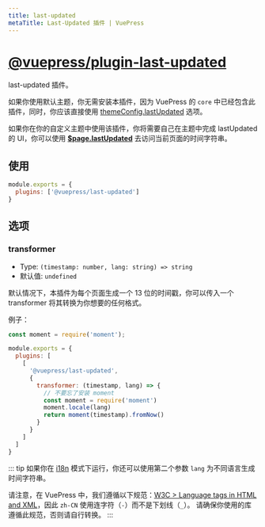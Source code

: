```yaml
---
title: last-updated
metaTitle: Last-Updated 插件 | VuePress
---
```


# [@vuepress/plugin-last-updated](https://github.com/vuejs/vuepress/tree/master/packages/@vuepress/plugin-last-updated)

last-updated 插件。

如果你使用默认主题，你无需安装本插件，因为 VuePress 的 `core` 中已经包含此插件，同时，你应该直接使用 [themeConfig.lastUpdated](../../theme/default-theme-config.md#最后更新时间) 选项。

如果你在你的自定义主题中使用该插件，你将需要自己在主题中完成 lastUpdated 的 UI，你可以使用 __[$page.lastUpdated](../../guide/global-computed.md#page)__ 去访问当前页面的时间字符串。

## 使用

```js
module.exports = {
  plugins: ['@vuepress/last-updated'] 
}
```

## 选项

### transformer

- Type: `(timestamp: number, lang: string) => string`
- 默认值: `undefined`

默认情况下，本插件为每个页面生成一个 13 位的时间戳，你可以传入一个 transformer 将其转换为你想要的任何格式。

例子：

``` javascript
const moment = require('moment');

module.exports = {
  plugins: [
    [ 
      '@vuepress/last-updated',
      {
        transformer: (timestamp, lang) => {
          // 不要忘了安装 moment
          const moment = require('moment')
          moment.locale(lang)
          return moment(timestamp).fromNow()
        }
      }
    ]
  ]
}
```

::: tip
如果你在 [i18n](../../guide/i18n.md) 模式下运行，你还可以使用第二个参数 `lang` 为不同语言生成时间字符串。

请注意，在 VuePress 中，我们遵循以下规范：[W3C > Language tags in HTML and XML](https://en.wikipedia.org/wiki/Language_localisation)，因此 `zh-CN` 使用连字符（`-`）而不是下划线（`_`）。 请确保你使用的库遵循此规范，否则请自行转换。
:::
